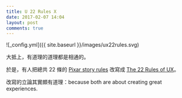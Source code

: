 ```yaml
---
title: U 22 Rules X
date: 2017-02-07 14:04
layout: post
comments: true
---
```

![_config.yml]({{ site.baseurl }}/images/ux22rules.svg)

大抵上，有道理的道理都是相通的。

於是，有人把總共 22 條的 [Pixar story rules](http://www.pixartouchbook.com/blog/2011/5/15/pixar-story-rules-one-version.html "The Pixar Touch - history of Pixar - Blog - Pixar story rules (one version)") 改寫成 [The 22 Rules of UX](https://www.thoughtworks.com/insights/blog/22-rules-ux "The 22 Rules of UX")。

改寫的立論其實頗有道理：because both are about creating great experiences.